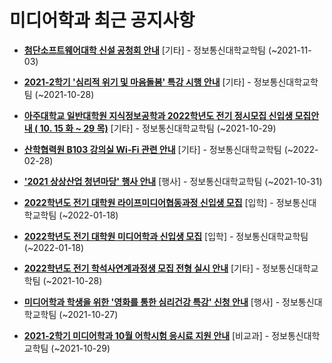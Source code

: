 # 미디어학과 최근 공지사항

* **[첨단소프트웨어대학 신설 공청회 안내](https://media.ajou.ac.kr/media/board/board01.jsp?mode=view&amp;article_no=225442&amp;board_wrapper=%2Fmedia%2Fboard%2Fboard01.jsp&amp;pager.offset=0&amp;board_no=304)**
 [기타] - 정보통신대학교학팀 (~2021-11-03)

* **[2021-2학기 &#x27;심리적 위기 및 마음돌봄&#x27; 특강 시행 안내](https://media.ajou.ac.kr/media/board/board01.jsp?mode=view&amp;article_no=225352&amp;board_wrapper=%2Fmedia%2Fboard%2Fboard01.jsp&amp;pager.offset=0&amp;board_no=304)**
 [기타] - 정보통신대학교학팀 (~2021-10-28)

* **[아주대학교 일반대학원 지식정보공학과 2022학년도 전기 정시모집 신입생 모집안내 ( 10. 15 화 ~ 29 목)](https://media.ajou.ac.kr/media/board/board01.jsp?mode=view&amp;article_no=225327&amp;board_wrapper=%2Fmedia%2Fboard%2Fboard01.jsp&amp;pager.offset=0&amp;board_no=304)**
 [기타] - 정보통신대학교학팀 (~2021-10-29)

* **[산학협력원 B103 강의실 Wi-Fi 관련 안내](https://media.ajou.ac.kr/media/board/board01.jsp?mode=view&amp;article_no=225245&amp;board_wrapper=%2Fmedia%2Fboard%2Fboard01.jsp&amp;pager.offset=0&amp;board_no=304)**
 [기타] - 정보통신대학교학팀 (~2022-02-28)

* **[&#x27;2021 상상산업 청년마당&#x27; 행사 안내](https://media.ajou.ac.kr/media/board/board01.jsp?mode=view&amp;article_no=225181&amp;board_wrapper=%2Fmedia%2Fboard%2Fboard01.jsp&amp;pager.offset=0&amp;board_no=304)**
 [행사] - 정보통신대학교학팀 (~2021-10-31)

* **[2022학년도 전기 대학원 라이프미디어협동과정 신입생 모집](https://media.ajou.ac.kr/media/board/board01.jsp?mode=view&amp;article_no=225121&amp;board_wrapper=%2Fmedia%2Fboard%2Fboard01.jsp&amp;pager.offset=0&amp;board_no=304)**
 [입학] - 정보통신대학교학팀 (~2022-01-18)

* **[2022학년도 전기 대학원 미디어학과 신입생 모집](https://media.ajou.ac.kr/media/board/board01.jsp?mode=view&amp;article_no=225120&amp;board_wrapper=%2Fmedia%2Fboard%2Fboard01.jsp&amp;pager.offset=0&amp;board_no=304)**
 [입학] - 정보통신대학교학팀 (~2022-01-18)

* **[2022학년도 전기 학석사연계과정생 모집 전형 실시 안내](https://media.ajou.ac.kr/media/board/board01.jsp?mode=view&amp;article_no=225051&amp;board_wrapper=%2Fmedia%2Fboard%2Fboard01.jsp&amp;pager.offset=0&amp;board_no=304)**
 [기타] - 정보통신대학교학팀 (~2021-10-28)

* **[미디어학과 학생을 위한 &#x27;영화를 통한 심리건강 특강&#x27; 신청 안내](https://media.ajou.ac.kr/media/board/board01.jsp?mode=view&amp;article_no=225024&amp;board_wrapper=%2Fmedia%2Fboard%2Fboard01.jsp&amp;pager.offset=0&amp;board_no=304)**
 [행사] - 정보통신대학교학팀 (~2021-10-27)

* **[2021-2학기 미디어학과 10월 어학시험 응시료 지원 안내](https://media.ajou.ac.kr/media/board/board01.jsp?mode=view&amp;article_no=224980&amp;board_wrapper=%2Fmedia%2Fboard%2Fboard01.jsp&amp;pager.offset=0&amp;board_no=304)**
 [비교과] - 정보통신대학교학팀 (~2021-10-29)
